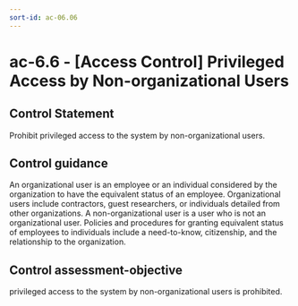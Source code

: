 ```yaml
---
sort-id: ac-06.06
---
```


# ac-6.6 - \[Access Control\] Privileged Access by Non-organizational Users

## Control Statement

Prohibit privileged access to the system by non-organizational users.

## Control guidance

An organizational user is an employee or an individual considered by the organization to have the equivalent status of an employee. Organizational users include contractors, guest researchers, or individuals detailed from other organizations. A non-organizational user is a user who is not an organizational user. Policies and procedures for granting equivalent status of employees to individuals include a need-to-know, citizenship, and the relationship to the organization.

## Control assessment-objective

privileged access to the system by non-organizational users is prohibited.

